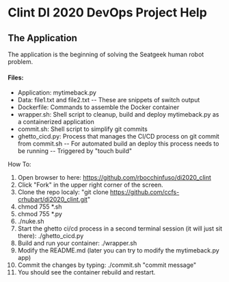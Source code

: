 # Clint DI 2020 DevOps Project Help

## The Application
The application is the beginning of solving the Seatgeek human robot problem.

#### Files:
- Application: mytimeback.py
- Data:  file1.txt and file2.txt
-- These are snippets of switch output
- Dockerfile:  Commands to assemble the Docker container
- wrapper.sh:  Shell script to cleanup, build and deploy mytimeback.py as a containerized application
- commit.sh:  Shell script to simplify git commits
- ghetto\_cicd.py:  Process that manages the CI/CD process on git commit from commit.sh
-- For automated build an deploy this process needs to be running
-- Triggered by "touch build"

How To:
1. Open browser to here:  https://github.com/rbocchinfuso/di2020_clint
2. Click "Fork" in the upper right corner of the screen.
3. Clone the repo localy: "git clone https://github.com/ccfs-crhubart/di2020_clint.git"
4. chmod 755 *.sh
5. chmod 755 *.py
6. ./nuke.sh
7. Start the ghetto ci/cd process in a second terminal session (it will just sit there):  ./ghetto_cicd.py
8. Build and run your container:  ./wrapper.sh
9. Modify the README.md (later you can try to modify the mytimeback.py app)
10. Commit the changes by typing: ./commit.sh "commit message"
11. You should see the container rebuild and restart.



